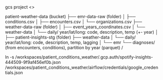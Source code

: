gcs project <>

patient-weather-data (bucket)
├── emr-data-raw (folder)
│   ├── conditions.csv
│   ├── encounters.csv
│   └── organizations.csv
├── weather-data-raw (folder)
│   ├── event_years_coordinates.csv
│   └── weather-data
│       └── daily/  year/lat/long: code, description, temp (+- year)
│
├── patient-insights-stg (folder)
    ├── weather-data
    │   └── daily/  year/lat/long: code, description, temp, lagging    │
    └── emr
        └── diagnoses/ (from encounters, conditions), partition by year  (parquet) /

ln -s /workspaces/patient_conditions_weather/.gcp.auth/spotify-insights-444509-9f9af456ef0b.json /workspaces/patient_conditions_weather/airflow/credentials/google_credentials.json